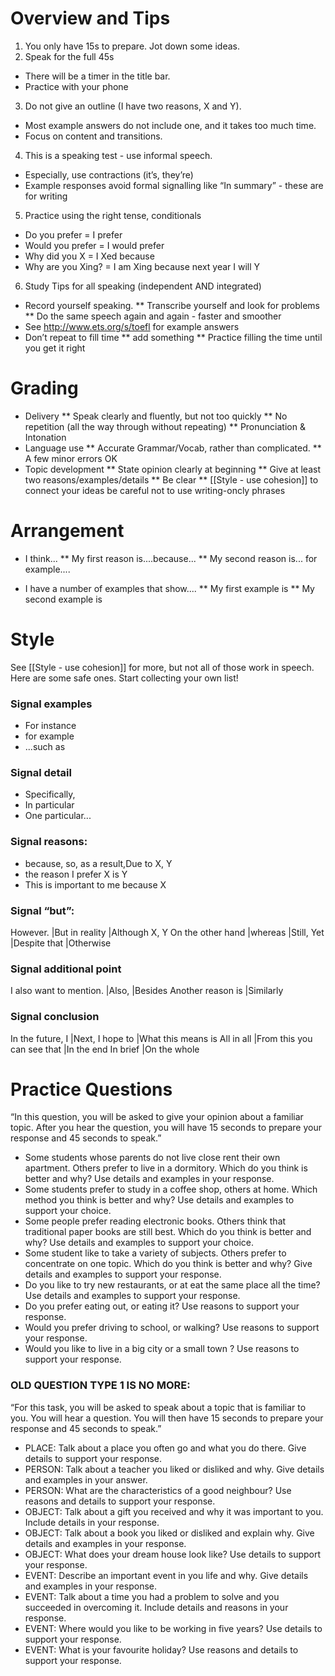 # Overview and Tips
1) You only have 15s to prepare. Jot down some ideas.
2) Speak for the full 45s  
* There will be a timer in the title bar.
* Practice with your phone
3) Do not give an outline (I have two reasons, X and Y).
* Most example answers do not include one, and it takes too much time.
* Focus on content and transitions.
4) This is a speaking test - use informal speech.
* Especially, use contractions (it’s, they’re)
* Example responses avoid formal signalling like “In summary” - these are for writing
5) Practice using the right tense, conditionals
* Do you prefer  =   I prefer
* Would you prefer   =   I would prefer
* Why did you X  =   I Xed because
* Why are you Xing?  =   I am Xing because next year I will Y
6) Study Tips for all speaking (independent AND integrated)
* Record yourself speaking.
** Transcribe yourself and look for problems
** Do the same speech again and again - faster and smoother
* See http://www.ets.org/s/toefl for example answers
* Don’t repeat to fill time
** add something
** Practice filling the time until you get it right


# Grading
* Delivery
** Speak clearly and fluently, but not too quickly
** No repetition (all the way through without repeating)
** Pronunciation & Intonation
* Language use
** Accurate Grammar/Vocab, rather than complicated.
** A few minor errors OK
* Topic development
** State opinion clearly at beginning
** Give at least two reasons/examples/details
** Be clear
** [[Style - use cohesion]] to connect your ideas be careful not to use writing-oncly phrases

# Arrangement
* I think...
** My first reason is....because...
** My second reason is... for example....

* I have a number of examples that show....
** My first example is
** My second example is

# Style
See [[Style - use cohesion]] for more, but not all of those work in speech. 
Here are some safe ones. 
Start collecting your own list!

### Signal examples
* For instance
* for example
* ...such as

### Signal detail
* Specifically,
* In particular
* One particular...

### Signal reasons:
* because,  so, as a result,Due to X, Y
* the reason I prefer X is Y
* This is important to me because X

### Signal “but”:
However.            |But in reality |Although X, Y
On the other hand   |whereas        |Still,
Yet                 |Despite that   |Otherwise

### Signal additional point
I also want to mention. |Also,  |Besides
Another reason is        |Similarly

### Signal conclusion
In the future, I        |Next, I hope to            |What this means is
All in all              |From this you can see that  |In the end 
In brief                |On the whole 

# Practice Questions
“In this question, you will be asked to give your opinion about a familiar topic. After you hear the question, you will have 15 seconds to prepare your response and 45 seconds to speak.”

* Some students whose parents do not live close rent their own apartment. Others prefer to live in a dormitory. Which do you think is better and why? Use details and examples in your response.
* Some students prefer to study in a coffee shop, others at home.  Which method you think is better and why? Use details and examples to support your choice.
* Some people prefer reading electronic books. Others think that traditional paper books are still best. Which do you think is better and why? Use details and examples to support your choice.
* Some student like to take a variety of subjects. Others prefer to concentrate on one topic. Which do you think is better and why? Give details and examples to support your response.
* Do you like to try new restaurants, or at eat the same place all the time? Use details and examples to support your response.
* Do you prefer eating out, or eating it? Use reasons to support your response.
* Would you prefer driving to school, or walking? Use reasons to support your response.
* Would you like to live in a big city or a small town ? Use reasons to support your response.

### OLD QUESTION TYPE 1 IS NO MORE:
“For this task, you will be asked to speak about a topic that is familiar to you. You will hear a question. You will then have 15 seconds to prepare your response and 45 seconds to speak.”
* PLACE: Talk about a place you often go and what you do there. Give details to support your response.
* PERSON: Talk about a teacher you liked or disliked and why. Give details and examples in your answer.
* PERSON: What are the characteristics of a good neighbour? Use reasons and details to support your response.
* OBJECT: Talk about a gift you received and why it was important to you. Include details in your response.
* OBJECT: Talk about a book you liked or disliked and explain why. Give details and examples in your response.
* OBJECT: What does your dream house look like? Use details to support your response.
* EVENT: Describe an important event in you life and why. Give details and examples in your response.
* EVENT: Talk about a time you had a problem to solve and you succeeded in overcoming it. Include details and reasons in your response.
* EVENT: Where would you like to be working in five years? Use details to support your response.
* EVENT: What is your favourite holiday? Use reasons and details to support your response.

